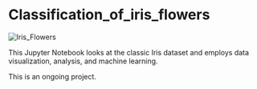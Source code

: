 # Classification_of_iris_flowers

![Iris_Flowers](https://upload.wikimedia.org/wikipedia/commons/a/ad/Iris_persica_%28Sowerby%29.jpg)

This Jupyter Notebook looks at the classic Iris dataset and employs data visualization, analysis, and machine learning.

This is an ongoing project.